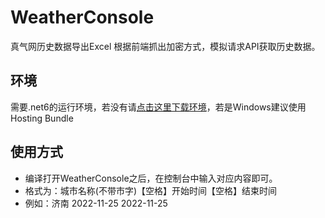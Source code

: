 # WeatherConsole

真气网历史数据导出Excel
根据前端抓出加密方式，模拟请求API获取历史数据。

## 环境
需要.net6的运行环境，若没有请[点击这里下载环境](https://dotnet.microsoft.com/en-us/download/dotnet/6.0)，若是Windows建议使用Hosting Bundle

## 使用方式
- 编译打开WeatherConsole之后，在控制台中输入对应内容即可。
- 格式为：城市名称(不带市字)【空格】开始时间【空格】结束时间
- 例如：济南 2022-11-25 2022-11-25
